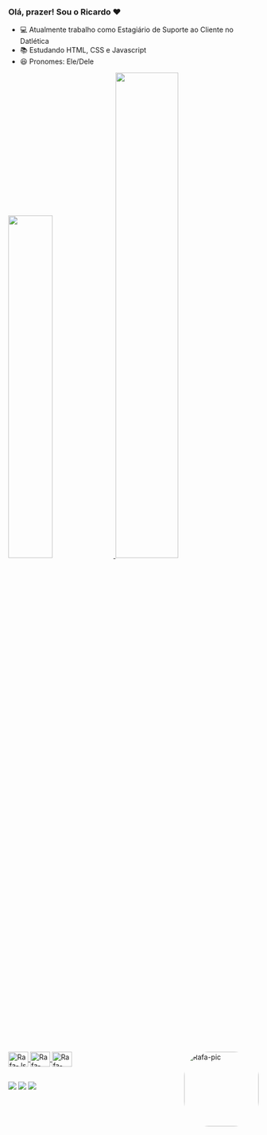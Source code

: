 ### Olá, prazer! Sou o Ricardo ❤

- 💻 Atualmente trabalho como Estagiário de Suporte ao Cliente no Datlética
- 📚 Estudando HTML, CSS e Javascript
- 😆 Pronomes: Ele/Dele

<div align="left">
  <a href="https://github.com/RicardooFilho">
  <img width="42%" src="https://github-readme-stats.vercel.app/api?username=RicardooFilho&show_icons=true&theme=maroongold&include_all_commits=true&count_private=true"/>
  <img width="50%" src="https://github-readme-stats.vercel.app/api/top-langs/?username=RicardooFilho&layout=compact&langs_count=7&theme=maroongold"/>
</div>

<div style="display: inline_block"><br>
  <img align="center" alt="Rafa-Js" height="30" width="40" src="https://cdn.jsdelivr.net/gh/devicons/devicon/icons/javascript/javascript-original.svg">
  <img align="center" alt="Rafa-HTML" height="30" width="40" src="https://cdn.jsdelivr.net/gh/devicons/devicon/icons/html5/html5-original.svg">
  <img align="center" alt="Rafa-CSS" height="30" width="40" src="https://cdn.jsdelivr.net/gh/devicons/devicon/icons/css3/css3-original.svg">
  <img align="right" alt="Rafa-pic" height="150" style="border-radius:50px;" src="https://i.ytimg.com/vi/xVGslqS9_bE/maxresdefault.jpg">
</div>

  ##
 
<div> 
  <a href="https://instagram.com/ricardo_tagami" target="_blank"><img src="https://img.shields.io/badge/-Instagram-%23E4405F?style=for-the-badge&logo=instagram&logoColor=white" target="_blank"></a>
  <a href = "mailto:ricardo.tagami17@gmail.com"><img src="https://img.shields.io/badge/-Gmail-%23333?style=for-the-badge&logo=gmail&logoColor=white" target="_blank"></a>
  <a href="https://www.linkedin.com/in/ricardo-francisco2710" target="_blank"><img src="https://img.shields.io/badge/-LinkedIn-%230077B5?style=for-the-badge&logo=linkedin&logoColor=white" target="_blank"></a> 
 </div>
 
